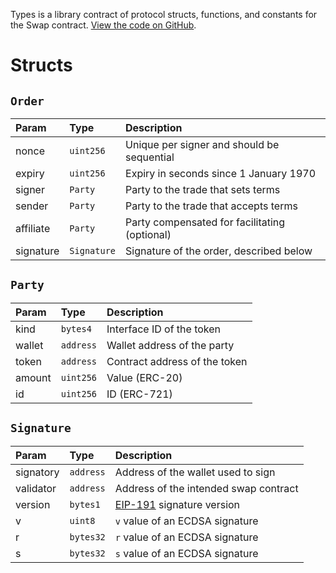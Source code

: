 Types is a library contract of protocol structs, functions, and constants for the Swap contract. [View the code on GitHub](https://github.com/airswap/airswap-protocols/tree/master/source/types).

# Structs

## `Order`

| Param     | Type        | Description                                     |
| :-------- | :---------- | :---------------------------------------------- |
| nonce     | `uint256`   | Unique per signer and should be sequential      |
| expiry    | `uint256`   | Expiry in seconds since 1 January 1970          |
| signer    | `Party`     | Party to the trade that sets terms              |
| sender    | `Party`     | Party to the trade that accepts terms           |
| affiliate | `Party`     | Party compensated for facilitating \(optional\) |
| signature | `Signature` | Signature of the order, described below         |

## `Party`

| Param  | Type      | Description                   |
| :----- | :-------- | :---------------------------- |
| kind   | `bytes4`  | Interface ID of the token     |
| wallet | `address` | Wallet address of the party   |
| token  | `address` | Contract address of the token |
| amount | `uint256` | Value \(ERC-20\)              |
| id     | `uint256` | ID \(ERC-721\)                |

## `Signature`

| Param     | Type      | Description                                                                               |
| :-------- | :-------- | :---------------------------------------------------------------------------------------- |
| signatory | `address` | Address of the wallet used to sign                                                        |
| validator | `address` | Address of the intended swap contract                                                     |
| version   | `bytes1`  | [EIP-191](https://github.com/ethereum/EIPs/blob/master/EIPS/eip-191.md) signature version |
| v         | `uint8`   | `v` value of an ECDSA signature                                                           |
| r         | `bytes32` | `r` value of an ECDSA signature                                                           |
| s         | `bytes32` | `s` value of an ECDSA signature                                                           |
